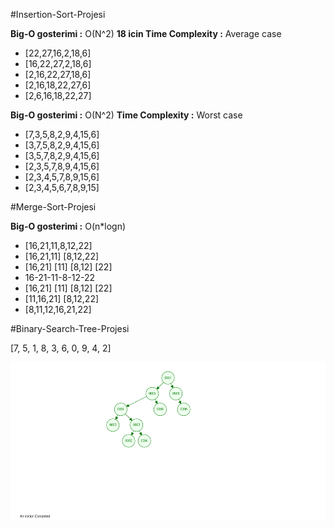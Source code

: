 #Insertion-Sort-Projesi

**Big-O gosterimi :** O(N^2)
**18 icin Time Complexity :** Average case
- [22,27,16,2,18,6]
- [16,22,27,2,18,6]
- [2,16,22,27,18,6]
- [2,16,18,22,27,6]
- [2,6,16,18,22,27]


**Big-O gosterimi :** O(N^2)
**Time Complexity :** Worst case
- [7,3,5,8,2,9,4,15,6]
- [3,7,5,8,2,9,4,15,6]
- [3,5,7,8,2,9,4,15,6]
- [2,3,5,7,8,9,4,15,6]
- [2,3,4,5,7,8,9,15,6]
- [2,3,4,5,6,7,8,9,15]

#Merge-Sort-Projesi

**Big-O gosterimi :** O(n*logn) 
- [16,21,11,8,12,22] 
- [16,21,11] [8,12,22]
- [16,21] [11] [8,12] [22]
- 16-21-11-8-12-22
- [16,21] [11] [8,12] [22]
- [11,16,21] [8,12,22]
- [8,11,12,16,21,22]

#Binary-Search-Tree-Projesi

[7, 5, 1, 8, 3, 6, 0, 9, 4, 2] 

![example](/veri-yapilari-ve-algoritma/download.png)